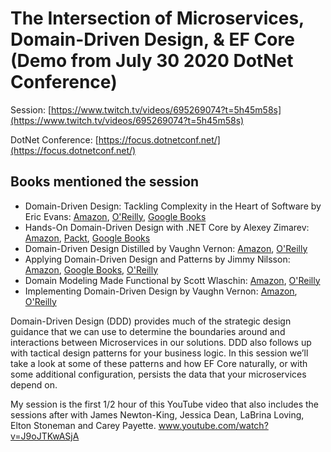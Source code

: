 # The Intersection of Microservices, Domain-Driven Design, &amp; EF Core (Demo from July 30 2020 DotNet Conference)

Session: [https://www.twitch.tv/videos/695269074?t=5h45m58s](https://www.twitch.tv/videos/695269074?t=5h45m58s)

DotNet Conference: [https://focus.dotnetconf.net/](https://focus.dotnetconf.net/)

## Books mentioned the session

- Domain-Driven Design: Tackling Complexity in the Heart of Software by Eric Evans: [Amazon](https://www.amazon.com/Domain-Driven-Design-Tackling-Complexity-Software/dp/0321125215), [O'Reilly](https://www.oreilly.com/library/view/domain-driven-design-tackling/0321125215/), [Google Books](https://books.google.com/books?id=hHBf4YxMnWMC&dq=domain+driven+design)
- Hands-On Domain-Driven Design with .NET Core by Alexey Zimarev: [Amazon](https://www.amazon.com/Hands-Domain-Driven-Design-NET-ebook/dp/B07C5WSR9B), [Packt](https://www.packtpub.com/application-development/hands-domain-driven-design-net-core), [Google Books](https://books.google.com/books/about/Hands_On_Domain_Driven_Design_with_NET_C.html?id=UiyWDwAAQBAJ)
- Domain-Driven Design Distilled by Vaughn Vernon: [Amazon](https://www.amazon.com/Domain-Driven-Design-Distilled-Vaughn-Vernon/dp/0134434420), [O'Reilly](https://www.oreilly.com/library/view/domain-driven-design-distilled/9780134434964/)
- Applying Domain-Driven Design and Patterns by Jimmy Nilsson: [Amazon](https://www.amazon.com/Applying-Domain-Driven-Design-Patterns-Examples/dp/0321268202), [Google Books](https://books.google.com/books?id=8RueQPUOPssC), [O'Reilly](https://www.oreilly.com/library/view/applying-domain-driven-design/0321268202/)
- Domain Modeling Made Functional by Scott Wlaschin: [Amazon](https://www.amazon.com/Domain-Modeling-Made-Functional-Domain-Driven/dp/1680502549), [O'Reilly](https://www.oreilly.com/library/view/domain-modeling-made/9781680505481/)
- Implementing Domain-Driven Design by Vaughn Vernon: [Amazon](https://www.amazon.com/Implementing-Domain-Driven-Design-Vaughn-Vernon/dp/0321834577), [O'Reilly](https://www.oreilly.com/library/view/implementing-domain-driven-design/9780133039900/)


Domain-Driven Design (DDD) provides much of the strategic design guidance that we can use to determine the boundaries around and interactions between Microservices in our solutions. DDD also follows up with tactical design patterns for your business logic. In this session we’ll take a look at some of these patterns and how EF Core naturally, or with some additional configuration, persists the data that your microservices depend on.

My session is the first 1/2 hour of this YouTube video that also includes the sessions after with James Newton-King, Jessica Dean, LaBrina Loving, Elton Stoneman and Carey Payette. www.youtube.com/watch?v=J9oJTKwASjA

